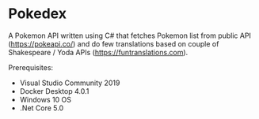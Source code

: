 # Pokedex
A Pokemon API written using C# that fetches Pokemon list from public API (https://pokeapi.co/) and do few translations based on couple of Shakespeare / Yoda APIs (https://funtranslations.com).

Prerequisites:
- Visual Studio Community 2019
- Docker Desktop 4.0.1
- Windows 10 OS
- .Net Core 5.0

